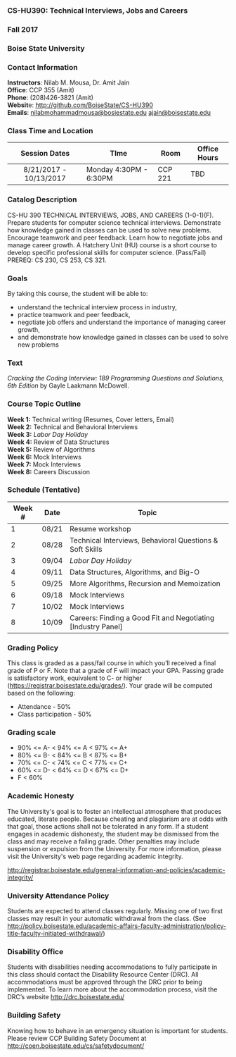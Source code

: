 ### CS-HU390: Technical Interviews, Jobs and Careers
### Fall 2017
### Boise State University


### Contact Information 

**Instructors**: Nilab M. Mousa, Dr. Amit Jain  
**Office**: CCP 355 (Amit)   
**Phone**: (208)426-3821 (Amit)   
**Websit**e: http://github.com/BoiseState/CS-HU390  
**Emails**: nilabmohammadmousa@bosiestate.edu   ajain@boisestate.edu

### Class Time and Location
|     Session Dates     | TIme                   | Room    | Office Hours |
|:---------------------:|------------------------|---------|--------------|
|8/21/2017 - 10/13/2017 | Monday 4:30PM - 6:30PM | CCP 221 | TBD          |

### Catalog Description 
CS-HU 390 TECHNICAL INTERVIEWS, JOBS, AND CAREERS (1-0-1)(F). Prepare students
for computer science technical interviews. Demonstrate how knowledge gained in
classes can be used to solve new problems. Encourage teamwork and peer feedback.
Learn how to negotiate jobs and manage career growth. A Hatchery Unit (HU) course
is a short course to develop specific professional skills for computer science.
(Pass/Fail) PREREQ: CS 230, CS 253, CS 321.

### Goals

By taking this course, the student will be able to:

* understand the technical interview process in industry,  
* practice teamwork and peer feedback,  
* negotiate job offers and understand the importance of managing career growth,  
* and demonstrate how knowledge gained in classes can be used to solve new problems 


### Text 
*Cracking the Coding Interview: 189 Programming Questions and Solutions, 6th Edition* by
Gayle Laakmann McDowell.


### Course Topic Outline
**Week 1:** Technical writing (Resumes, Cover letters, Email)  
**Week 2:** Technical and Behavioral Interviews  
**Week 3:** *Labor Day Holiday*   
**Week 4:** Review of Data Structures  
**Week 5:** Review of Algorithms  
**Week 6:** Mock Interviews  
**Week 7:** Mock Interviews  
**Week 8:** Careers Discussion  

### Schedule (Tentative)
| Week # | Date  | Topic                                                        |
|--------|-------|--------------------------------------------------------------|
| 1      | 08/21 | Resume workshop                                              |
| 2      | 08/28 | Technical Interviews, Behavioral Questions & Soft Skills     |
| 3      | 09/04 | *Labor Day Holiday*                                          |
| 4      | 09/11 | Data Structures, Algorithms, and Big-O                       |
| 5      | 09/25 | More Algorithms, Recursion and Memoization                                    |
| 6      | 09/18 | Mock Interviews                                              |
| 7      | 10/02 | Mock Interviews                                              |
| 8      | 10/09 | Careers: Finding a Good Fit and Negotiating [Industry Panel] |



### Grading Policy 
This class is graded as a pass/fail course in which you’ll received a final grade of P or
F. Note that a grade of F will impact your GPA. Passing grade is satisfactory work, equivalent
to C- or higher (https://registrar.boisestate.edu/grades/). Your grade will be computed based
on the following:

* Attendance - 50% 
* Class participation - 50% 

### Grading scale
* 90% <= A- < 94% <= A < 97% <= A+
* 80% <= B- < 84% <= B < 87% <= B+
* 70% <= C- < 74% <= C < 77% <= C+
* 60% <= D- < 64% <= D < 67% <= D+
* F < 60%


### Academic Honesty
The University's goal is to foster an intellectual atmosphere that produces educated,
literate people. Because cheating and plagiarism are at odds with that goal, those
actions shall not be tolerated in any form. If a student engages in academic
dishonesty, the student may be dismissed from the class and may receive a failing
grade. Other penalties may include suspension or expulsion from the University.
For more information, please visit the University's web page regarding academic integrity. 

http://registrar.boisestate.edu/general-information-and-policies/academic-integrity/


### University Attendance Policy
Students are expected to attend classes regularly. Missing one of two first classes
may result in your automatic withdrawal from the class. (See
http://policy.boisestate.edu/academic-affairs-faculty-administration/policy-title-faculty-initiated-withdrawal/)

### Disability Office
Students with disabilities needing accommodations to fully participate in this class
should contact the Disability Resource Center (DRC). All accommodations must be
approved through the DRC prior to being implemented. To learn more about the
accommodation process, visit the DRC’s website http://drc.boisestate.edu/


### Building Safety
Knowing how to behave in an emergency situation is important for students.
Please review CCP Building Safety Document at
http://coen.boisestate.edu/cs/safetydocument/

